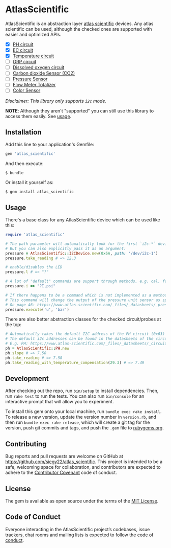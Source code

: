# AtlasScientific

AtlasScientific is an abstraction layer [atlas scientific](https://www.atlas-scientific.com) devices.
Any atlas scientific can be used, although the checked ones are supported with easier and optimized APIs.

- [x] [PH circuit](https://www.atlas-scientific.com/product_pages/circuits/ezo_ph.html)
- [x] [EC circuit](https://www.atlas-scientific.com/product_pages/circuits/ezo_ec.html)
- [x] [Temperature circuit](https://www.atlas-scientific.com/product_pages/circuits/ezo_rtd.html)
- [ ] [ORP circuit](https://www.atlas-scientific.com/product_pages/circuits/ezo_orp.html)
- [ ] [Dissolved oxygen circuit](https://www.atlas-scientific.com/dissolved-oxygen.html)
- [ ] [Carbon dioxide Sensor (CO2)](https://www.atlas-scientific.com/product_pages/probes/ezo-co2.html)
- [ ] [Pressure Sensor](https://www.atlas-scientific.com/product_pages/pressure/ezo-prs.html)
- [ ] [Flow Meter Totalizer](https://www.atlas-scientific.com/product_pages/circuits/ezo_flow.html)
- [ ] [Color Sensor](https://www.atlas-scientific.com/product_pages/probes/ezo-rgb.html)

_Disclaimer: This library only supports `i2c` mode._

**NOTE**: Although they aren't "supported" you can still use this library to access them easily. See [usage](#usage).

## Installation

Add this line to your application's Gemfile:

```ruby
gem 'atlas_scientific'
```

And then execute:

    $ bundle

Or install it yourself as:

    $ gem install atlas_scientific

## Usage

There's a base class for any AtlasScientific device which can be used like this:

```ruby
require 'atlas_scientific'

# The path parameter will automatically look for the first `i2c-*` device in your `/dev` folder.
# But you can also explicitly pass it as an argument:
pressure = AtlasScientific::I2CDevice.new(0x6A, path: '/dev/i2c-1')
pressure.take_reading # => 12.3

# enable/disables the LED
pressure.l # => "?"

# A lot of "default" commands are support through methods, e.g. cal, factory, i, find, o, status etc.
pressure.i => "?I,psi"

# If there happens to be a command which is not implemented as a method, you can call "execute":
# This command will change the output of the pressure unit sensor as specified in the datasheet.
# On page 46: https://www.atlas-scientific.com/_files/_datasheets/_pressure/EZO-PRS-Datasheet.pdf
pressure.execute('u', 'bar')
```

There are also better abstraction classes for the checked circuit/probes at the top:

```ruby
# Automatically takes the default I2C address of the PH circuit (0x63)
# The default i2c addresses can be found in the datasheets of the circuits
# E.g. PH: https://www.atlas-scientific.com/_files/_datasheets/_circuit/pH_EZO_Datasheet.pdf
ph = AtlasScientific::PH.new
ph.slope # => 7.58
ph.take_reading # => 7.58
ph.take_reading_with_temperature_compensation(29.3) # => 7.49
```

## Development

After checking out the repo, run `bin/setup` to install dependencies. Then, run `rake test` to run the tests. You can also run `bin/console` for an interactive prompt that will allow you to experiment.

To install this gem onto your local machine, run `bundle exec rake install`. To release a new version, update the version number in `version.rb`, and then run `bundle exec rake release`, which will create a git tag for the version, push git commits and tags, and push the `.gem` file to [rubygems.org](https://rubygems.org).

## Contributing

Bug reports and pull requests are welcome on GitHub at https://github.com/siegy22/atlas_scientific. This project is intended to be a safe, welcoming space for collaboration, and contributors are expected to adhere to the [Contributor Covenant](http://contributor-covenant.org) code of conduct.

## License

The gem is available as open source under the terms of the [MIT License](https://opensource.org/licenses/MIT).

## Code of Conduct

Everyone interacting in the AtlasScientific project’s codebases, issue trackers, chat rooms and mailing lists is expected to follow the [code of conduct](https://github.com/siegy22/atlas_scientific/blob/master/CODE_OF_CONDUCT.md).
